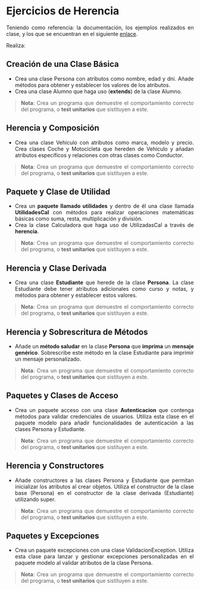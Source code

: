 
<div align="justify">

# Ejercicios de Herencia

Teniendo como referencia: la documentación, los ejemplos realizados en clase, y los que se encuentran en el siguiente [enlace](../../Ejemplos/).

Realiza:

## Creación de una Clase Básica

- Crea una clase Persona con atributos como nombre, edad y dni. Añade métodos para obtener y establecer los valores de los atributos.
- Crea una clase Alumno que haga uso (__extends__) de la clase Alumno.

>__Nota__: Crea un programa que demuestre el comportamiento correcto del programa, o __test unitarios__ que sistituyen a este. 

## Herencia y Composición

- Crea una clase Vehiculo con atributos como marca, modelo y precio. Crea clases Coche y Motocicleta que hereden de Vehiculo y añadan atributos específicos y relaciones con otras clases como Conductor.

>__Nota__: Crea un programa que demuestre el comportamiento correcto del programa, o __test unitarios__ que sistituyen a este.

## Paquete y Clase de Utilidad

- Crea un __paquete llamado utilidades__ y dentro de él una clase llamada __UtilidadesCal__ con métodos para realizar operaciones matemáticas básicas como suma, resta, multiplicación y división. 
- Crea la clase Calculadora que haga uso de UtilizadasCal a través de __herencia__.

>__Nota__: Crea un programa que demuestre el comportamiento correcto del programa, o __test unitarios__ que sistituyen a este.

## Herencia y Clase Derivada

- Crea una clase __Estudiante__ que herede de la clase __Persona__. La clase Estudiante debe tener atributos adicionales como curso y notas, y métodos para obtener y establecer estos valores.

>__Nota__: Crea un programa que demuestre el comportamiento correcto del programa, o __test unitarios__ que sistituyen a este.

## Herencia y Sobrescritura de Métodos

- Añade un __método saludar__ en la clase __Persona__ que __imprima__ un __mensaje genérico__. Sobrescribe este método en la clase Estudiante para imprimir un mensaje personalizado.

>__Nota__: Crea un programa que demuestre el comportamiento correcto del programa, o __test unitarios__ que sistituyen a este.


## Paquetes y Clases de Acceso

- Crea un paquete acceso con una clase __Autenticacion__ que contenga métodos para validar credenciales de usuarios. Utiliza esta clase en el paquete modelo para añadir funcionalidades de autenticación a las clases Persona y Estudiante.

>__Nota__: Crea un programa que demuestre el comportamiento correcto del programa, o __test unitarios__ que sistituyen a este.

## Herencia y Constructores

- Añade constructores a las clases Persona y Estudiante que permitan inicializar los atributos al crear objetos. Utiliza el constructor de la clase base (Persona) en el constructor de la clase derivada (Estudiante) utilizando super.

>__Nota__: Crea un programa que demuestre el comportamiento correcto del programa, o __test unitarios__ que sistituyen a este.

## Paquetes y Excepciones

- Crea un paquete excepciones con una clase ValidacionException. Utiliza esta clase para lanzar y gestionar excepciones personalizadas en el paquete modelo al validar atributos de la clase Persona.

>__Nota__: Crea un programa que demuestre el comportamiento correcto del programa, o __test unitarios__ que sistituyen a este.

</div>